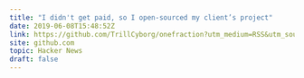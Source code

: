 ```yaml
---
title: "I didn't get paid, so I open-sourced my client’s project"
date: 2019-06-08T15:48:52Z
link: https://github.com/TrillCyborg/onefraction?utm_medium=RSS&utm_source=hune
site: github.com
topic: Hacker News
draft: false
---
```

